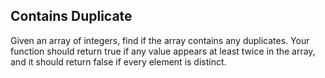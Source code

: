 ## Contains Duplicate

Given an array of integers, find if the array contains any duplicates. Your function should return true if any value appears at least twice in the array, and it should return false if every element is distinct.
